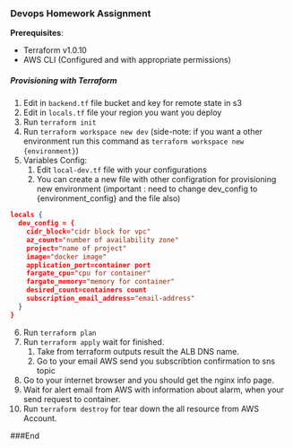 ### Devops Homework Assignment

**Prerequisites**:

- Terraform v1.0.10
- AWS CLI (Configured and with appropriate permissions)

##### Provisioning with Terraform

1. Edit in `backend.tf` file bucket and key for remote state in s3
2. Edit in `locals.tf` file your region you want you deploy
3. Run `terraform init`
4. Run `terraform workspace new dev` (side-note: if you want a other environment run this command as `terraform workspace new {environment}`)
5. Variables Config:
   1. Edit `local-dev.tf` file with your configurations
   2. You can create a new file with other configration for provisioning new environment
      (important : need to change dev_config to {environment_config} and the file also)

```json
locals {
  dev_config = {
    cidr_block="cidr block for vpc"
    az_count="number of availability zone"
    project="name of project"
    image="docker image"
    application_port=container port
    fargate_cpu="cpu for container"
    fargate_memory="memory for container"
    desired_count=containers count
    subscription_email_address="email-address"
  }
}
```

6.  Run `terraform plan`
7.  Run `terraform apply` wait for finished.
    1.  Take from terraform outputs result the ALB DNS name.
    2.  Go to your email AWS send you subscribtion confirmation to sns topic
8.  Go to your internet browser and you should get the nginx info page.
9.  Wait for alert email from AWS with information about alarm, when your send request to container.
10. Run `terraform destroy` for tear down the all resource from AWS Account.

###End
